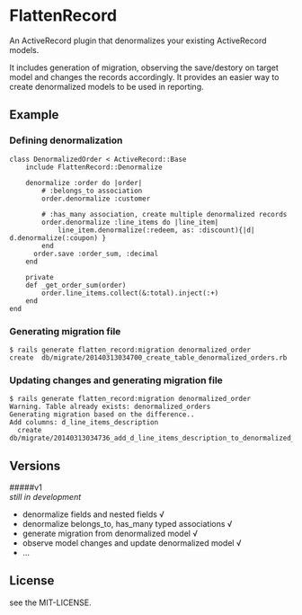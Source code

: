 # FlattenRecord

An ActiveRecord plugin that denormalizes your existing ActiveRecord models. 

It includes generation of migration, observing the save/destory on target model and changes the records accordingly. It provides an easier way to create denormalized models to be used in reporting.

## Example

### Defining denormalization
    class DenormalizedOrder < ActiveRecord::Base
    	include FlattenRecord::Denormalize

    	denormalize :order do |order|
      		# :belongs_to association
      		order.denormalize :customer
      		
      		# :has_many association, create multiple denormalized records  
      		order.denormalize :line_items do |line_item|
        		line_item.denormalize(:redeem, as: :discount){|d| d.denormalize(:coupon) }
      		end
          order.save :order_sum, :decimal
    	end

    	private
    	def _get_order_sum(order)
      		order.line_items.collect(&:total).inject(:+)
    	end
  	end
  	
### Generating migration file
    $ rails generate flatten_record:migration denormalized_order
	create  db/migrate/20140313034700_create_table_denormalized_orders.rb	
    
### Updating changes and generating migration file
    $ rails generate flatten_record:migration denormalized_order
    Warning. Table already exists: denormalized_orders
	Generating migration based on the difference..
	Add columns: d_line_items_description
      create  db/migrate/20140313034736_add_d_line_items_description_to_denormalized_orders.rb

## Versions

#####v1   
_still in development_  
- denormalize fields and nested fields √  
- denormalize belongs_to, has_many typed associations √    
- generate migration from denormalized model √   
- observe model changes and update denormalized model √  
- ...

## License  
see the MIT-LICENSE.
